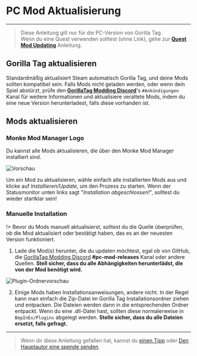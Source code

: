 # PC Mod Aktualisierung
---
>
> Diese Anleitung gilt nur für die PC-Version von Gorilla Tag.  
> Wenn du eine Quest verwenden solltest (ohne Link), gehe zur [**Quest Mod Updating**](quest-updating) Anleitung.

<div class="horizontal bordered" data-ea-publisher="gorillatagmodding-burrito-software" data-ea-type="image" data-ea-manual="true" id="pc-mod-updating"></div>

## Gorilla Tag aktualisieren

Standardmäßig aktualisiert Steam automatisch Gorilla Tag, und deine Mods sollten kompatibel sein. Falls Mods nicht geladen werden, oder wenn dein Spiel abstürzt, prüfe den [**GorillaTag Modding Discord**](https://discord.gg/b2MhDBAzTv)'s `#Ankündigungen` Kanal für weitere Informationen und aktualisiere veraltete Mods, indem du eine neue Version herunterladest, falls diese vorhanden ist.

## Mods aktualisieren

### Monke Mod Manager Logo

Du kannst alle Mods aktualisieren, die über den Monke Mod Manager installiert sind.

![Vorschau](../docs/files/mmmpreview.png)

Um ein Mod zu aktualisieren, wähle einfach alle installierten Mods aus und klicke auf *Installieren/Update*, um den Prozess zu starten. Wenn der Statusmonitor unten links sagt "*Installation abgeschlossen!*", solltest du wieder startklar sein!

### Manuelle Installation

!> Bevor du Mods manuell aktualisierst, solltest du die Quelle überprüfen, ob die Mod aktualisiert oder bestätigt haben, das es an der neuesten Version funktioniert.

1. Lade die Mod(s) herunter, die du updaten möchtest, egal ob von GitHub, die [GorillaTag Modding Discord](https://discord.gg/b2MhDBAzTv) **#pc-mod-releases** Kanal oder andere Quellen. **Stell sicher, dass du alle Abhängigkeiten herunterlädst, die von der Mod benötigt wird.**

![Plugin-Ordnervorschau](../docs/files/pluginsfolder.png)

2. Einige Mods haben Installationsanweisungen, andere nicht. In der Regel kann man einfach die Zip-Datei im Gorilla Tag Installationsordner ziehen und entpacken. Die Dateien werden dann in die entsprechenden Ordner entpackt. Wenn du eine .dll-Datei hast, sollten diese normalerweise in `BepInEx/Plugins` abgelegt werden. **Stelle sicher, dass du alle Dateien ersetzt, falls gefragt.**


---

> Wenn dir diese Anleitung gefallen hat, kannst du [einen Tipp](https://streamelements.com/burritosoft/tip) oder [Den Hauptautor eine spende senden](https://github.com/sponsors/burritosoftware).